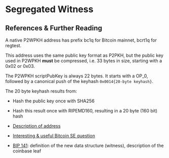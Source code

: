 # Segregated Witness

References & Further Reading
----------------------------
A native P2WPKH address has prefix bc1q for Bitcoin mainnet, bcrt1q for regtest.

This address uses the same public key format as P2PKH, but the public key used in P2WPKH __must__ be compressed, i.e. 33 bytes in size, starting with a 0x02 or 0x03.

The P2WPKH scriptPubKey is always 22 bytes. It starts with a OP_0, followed by a canonical push of the keyhash `0x0014{20-byte keyhash}`.

The 20 byte keyhash results from:

* Hash the public key once with SHA256
* Hash this result once with RIPEMD160, resulting in a 20 byte (160 bit) hash

* [Description of address][1]
* [Interesting & useful Bitcoin SE question][2]
* [BIP 141][3]: definition of the new data structure (witness), description of the coinbase leaf

[1]: http://bitcoinscri.pt/pages/segwit_native_p2wpkh_address
[2]: https://bitcoin.stackexchange.com/questions/81727/how-can-segwit-increase-transaction-throughput-if-the-same-amount-of-data-is-sto
[3]: https://github.com/bitcoin/bips/blob/master/bip-0141.mediawiki
